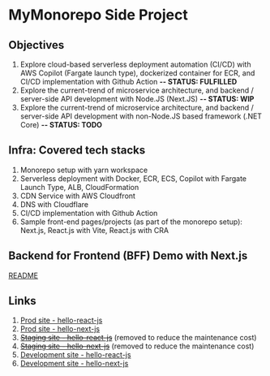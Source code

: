 # MyMonorepo Side Project

## Objectives
1. Explore cloud-based serverless deployment automation (CI/CD) with AWS Copilot (Fargate launch type), dockerized container for ECR, and CI/CD implementation with Github Action 
**-- STATUS: FULFILLED**
2. Explore the current-trend of microservice architecture, and backend / server-side API development with Node.JS (Next.JS) 
**-- STATUS: WIP**
3. Explore the current-trend of microservice architecture, and backend / server-side API development with non-Node.JS based framework (.NET Core) 
**-- STATUS: TODO**   

## Infra: Covered tech stacks
1. Monorepo setup with yarn workspace
2. Serverless deployment with Docker, ECR, ECS, Copilot with Fargate Launch Type, ALB, CloudFormation
3. CDN Service with AWS Cloudfront
4. DNS with Cloudflare
6. CI/CD implementation with Github Action
6. Sample front-end pages/projects (as part of the monorepo setup): Next.js, React.js with Vite, React.js with CRA 

## Backend for Frontend (BFF) Demo with Next.js
[README](https://github.com/hey-you-d/mymonorepo/blob/master/myapps/hello-next-js/README.md)

## Links
1. [Prod site - hello-react-js](https://www.yudimankwanmas.com)
2. [Prod site - hello-next-js](https://www.yudimankwanmas.com/hello-next-js) 
3. ~~[Staging site - hello-react-js](https://stg.yudimankwanmas.com)~~ (removed to reduce the maintenance cost)
4. ~~[Staging site - hello-next-js](https://stg.yudimankwanmas.com/hello-next-js)~~ (removed to reduce the maintenance cost)
5. [Development site - hello-react-js](https://dev.yudimankwanmas.com)
6. [Development site - hello-next-js](https://dev.yudimankwanmas.com/hello-next-js) 
